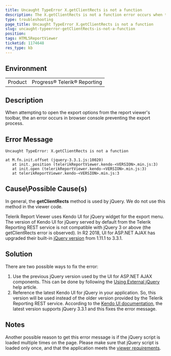 ```yaml
---
title: Uncaught TypeError X.getClientRects is not a function
description: The X.getClientRects is not a function error occurs when trying to open the drop-down list with export options from the viewer's toolbar
type: troubleshooting
page_title: Uncaught TypeError X.getClientRects is not a function
slug: uncaught-typeerror-getClientRects-is-not-a-function
position: 
tags: HTML5ReportViewer
ticketid: 1174648
res_type: kb
---
```


## Environment
<table>
	<tr>
		<td>Product</td>
		<td>Progress® Telerik® Reporting </td>
	</tr>
</table>


## Description
When attempting to open the export options from the report viewer's toolbar, the an error occurs in browser console preventing the export process.

## Error Message
 ```
Uncaught TypeError: X.getClientRects is not a function

 at M.fn.init.offset (jquery-3.3.1.js:10020)
    at init._position (telerikReportViewer.kendo-<VERSION>.min.js:3)
    at init.open (telerikReportViewer.kendo-<VERSION>.min.js:3)
    at telerikReportViewer.kendo-<VERSION>.min.js:3
```

## Cause\Possible Cause(s)
In general, the **getClientRects** method is used by jQuery. We do not use this method in the viewer code.

Telerik Report Viewer uses Kendo UI for jQuery widget for the export menu. The version of Kendo UI for jQuery served by default from the Telerik Reporting REST service is not compatible with jQuery 3 or above (the getClientRects error is observed). In R2 2018, UI for ASP.NET AJAX has upgraded their built-in [jQuery version](https://docs.telerik.com/devtools/aspnet-ajax/general-information/using-jquery/using-jquery#jquery-version-history-in-telerik-ui-controls) from 1.11.1 to 3.3.1. 


## Solution
There are two possible ways to fix the error:
1. Use the previous jQuery version used by the UI for ASP.NET AJAX components. This can be done by following the [Using External jQuery](https://docs.telerik.com/devtools/aspnet-ajax/general-information/using-jquery/using-jquery#including-external-jquery) help article.
2. Reference the latest Kendo UI for jQuery in your application. So, this version will be used instead of the older version provided by the Telerik Reporting REST service. According to the [Kendo UI documentation](https://docs.telerik.com/kendo-ui/intro/installation/prerequisites#supported-jquery-versions), the latest version supports jQuery 3.3.1 and this fixes the error message.

## Notes
Another possible reason to get this error message is if the jQuery script is loaded multiple times on the page. Please make sure that jQuery script is loaded only once, and that the application meets the [viewer requirements](../webforms-report-viewer-controls-system-requirements).
